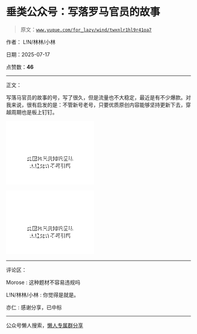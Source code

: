 # 垂类公众号：写落罗马官员的故事

> 原文：[`www.yuque.com/for_lazy/wind/twxnlr1hl9r41oa7`](https://www.yuque.com/for_lazy/wind/twxnlr1hl9r41oa7)

作者： L!N/林林/小林

日期：2025-07-17

点赞数：**46**

* * *

正文：

写落马官员的故事的号，写了很久，但是流量也不大稳定，最近是有不少爆款。对我来说，很有启发的是：不管新号老号，只要优质原创内容能够坚持更新下去，穿越周期也是板上钉钉。

![](img/04f5b1a3765b0bb90adb6d1e3bb7372f.png "None")

![](img/a85531a1cad63fe5e6b65f2a9d2883c2.png "None")

* * *

评论区：

Morose : 这种题材不容易违规吗

L!N/林林/小林 : 你觉得是就是。

亦仁 : 感谢分享，已中标

* * *

公众号懒人搜索，[懒人专属群分享](https://lazybook.fun/#/blog/group)
